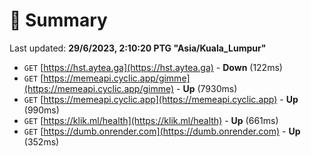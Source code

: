 # 📖 Summary
Last updated: **29/6/2023, 2:10:20 PTG "Asia/Kuala_Lumpur"**

- `GET` [https://hst.aytea.ga](https://hst.aytea.ga) - **Down** (122ms)
- `GET` [https://memeapi.cyclic.app/gimme](https://memeapi.cyclic.app/gimme) - **Up** (7930ms)
- `GET` [https://memeapi.cyclic.app](https://memeapi.cyclic.app) - **Up** (990ms)
- `GET` [https://klik.ml/health](https://klik.ml/health) - **Up** (661ms)
- `GET` [https://dumb.onrender.com](https://dumb.onrender.com) - **Up** (352ms)
